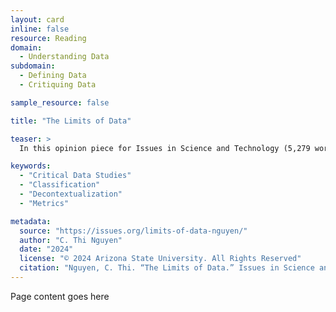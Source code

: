 ```yaml
---
layout: card
inline: false
resource: Reading
domain:
  - Understanding Data
subdomain:
  - Defining Data
  - Critiquing Data

sample_resource: false

title: "The Limits of Data"

teaser: >
  In this opinion piece for Issues in Science and Technology (5,279 words), philosopher C. Thi Nguyen argues that data creation is a process of decontextualization. The lack of context is precisely what makes data portable and aggregable, by sacrificing nuance and domain-specific expertise, thus mandating a one-size-fits-all approach to policy. Nguyen also explains the politics of classification and metrics, and ultimately calls for a critical approach to data. This article provides an excellent introduction to critical data studies, although it does not use that term.

keywords:
  - "Critical Data Studies"
  - "Classification"
  - "Decontextualization"
  - "Metrics"

metadata:
  source: "https://issues.org/limits-of-data-nguyen/"
  author: "C. Thi Nguyen"
  date: "2024"
  license: "© 2024 Arizona State University. All Rights Reserved"
  citation: "Nguyen, C. Thi. “The Limits of Data.” Issues in Science and Technology 40, no. 2 (Winter 2024): 94–101. https://doi.org/10.58875/LUXD6515"
---
```


Page content goes here
